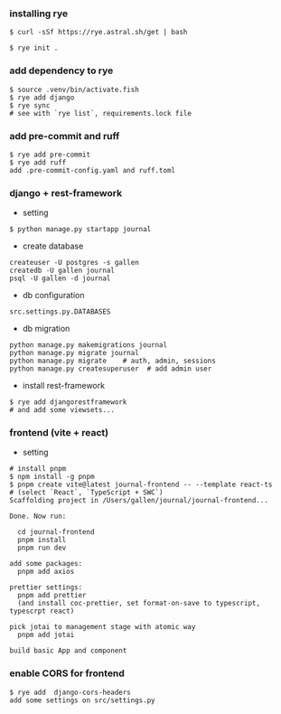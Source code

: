 ### installing rye

```
$ curl -sSf https://rye.astral.sh/get | bash

$ rye init .
```

### add dependency to rye
```
$ source .venv/bin/activate.fish
$ rye add django
$ rye sync
# see with `rye list`, requirements.lock file
```

### add pre-commit and ruff
```
$ rye add pre-commit
$ rye add ruff
add .pre-commit-config.yaml and ruff.toml

```

### django + rest-framework
- setting
```
$ python manage.py startapp journal
```

- create database
```
createuser -U postgres -s gallen
createdb -U gallen journal
psql -U gallen -d journal
```

- db configuration
```
src.settings.py.DATABASES
```

- db migration
```
python manage.py makemigrations journal
python manage.py migrate journal
python manage.py migrate    # auth, admin, sessions
python manage.py createsuperuser  # add admin user
```

- install rest-framework
```
$ rye add djangorestframework
# and add some viewsets...
```

### frontend (vite + react)
- setting
```
# install pnpm
$ npm install -g pnpm
$ pnpm create vite@latest journal-frontend -- --template react-ts
# (select `React`, `TypeScript + SWC`)
Scaffolding project in /Users/gallen/journal/journal-frontend...

Done. Now run:

  cd journal-frontend
  pnpm install
  pnpm run dev

add some packages:
  pnpm add axios

prettier settings:
  pnpm add prettier
  (and install coc-prettier, set format-on-save to typescript, typescrpt react)

pick jotai to management stage with atomic way
  pnpm add jotai

build basic App and component
```

### enable CORS for frontend
```
$ rye add  django-cors-headers
add some settings on src/settings.py
```
